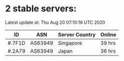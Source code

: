 # 2 stable servers:

Latest update at: Thu Aug 20 07:10:16 UTC 2020

| ID | ASN | Server Country | Online |
| -- | --- | -------------- | ------ |
| #.7F1D | AS63949 | Singapore | 39 hrs |
| #.2A79 | AS63949 | Japan | 36 hrs |

